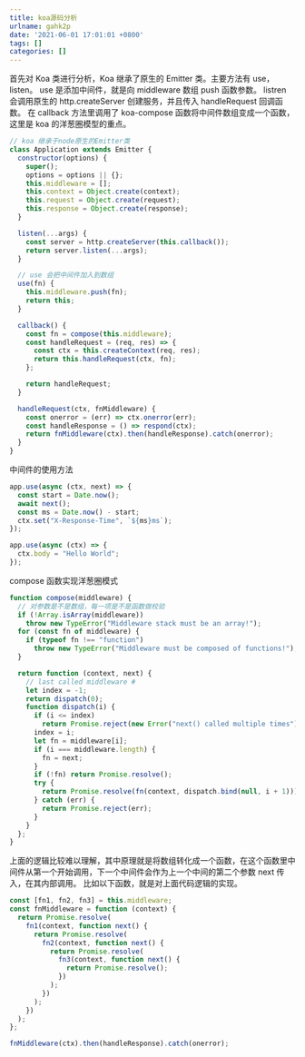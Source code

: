 ```yaml
---
title: koa源码分析
urlname: gahk2p
date: '2021-06-01 17:01:01 +0800'
tags: []
categories: []
---
```


首先对 Koa 类进行分析，Koa 继承了原生的 Emitter 类。主要方法有 use，listen。
use 是添加中间件，就是向 middleware 数组 push 函数参数。
listren 会调用原生的 http.createServer 创建服务，并且传入 handleRequest 回调函数。
在 callback 方法里调用了 koa-compose 函数将中间件数组变成一个函数，这里是 koa 的洋葱圈模型的重点。

```javascript
// koa 继承于node原生的Emitter类
class Application extends Emitter {
  constructor(options) {
    super();
    options = options || {};
    this.middleware = [];
    this.context = Object.create(context);
    this.request = Object.create(request);
    this.response = Object.create(response);
  }

  listen(...args) {
    const server = http.createServer(this.callback());
    return server.listen(...args);
  }

  // use 会把中间件加入到数组
  use(fn) {
    this.middleware.push(fn);
    return this;
  }

  callback() {
    const fn = compose(this.middleware);
    const handleRequest = (req, res) => {
      const ctx = this.createContext(req, res);
      return this.handleRequest(ctx, fn);
    };

    return handleRequest;
  }

  handleRequest(ctx, fnMiddleware) {
    const onerror = (err) => ctx.onerror(err);
    const handleResponse = () => respond(ctx);
    return fnMiddleware(ctx).then(handleResponse).catch(onerror);
  }
}
```

中间件的使用方法

```javascript
app.use(async (ctx, next) => {
  const start = Date.now();
  await next();
  const ms = Date.now() - start;
  ctx.set("X-Response-Time", `${ms}ms`);
});

app.use(async (ctx) => {
  ctx.body = "Hello World";
});
```

compose 函数实现洋葱圈模式

```javascript
function compose(middleware) {
  // 对参数是不是数组，每一项是不是函数做校验
  if (!Array.isArray(middleware))
    throw new TypeError("Middleware stack must be an array!");
  for (const fn of middleware) {
    if (typeof fn !== "function")
      throw new TypeError("Middleware must be composed of functions!");
  }

  return function (context, next) {
    // last called middleware #
    let index = -1;
    return dispatch(0);
    function dispatch(i) {
      if (i <= index)
        return Promise.reject(new Error("next() called multiple times"));
      index = i;
      let fn = middleware[i];
      if (i === middleware.length) {
        fn = next;
      }
      if (!fn) return Promise.resolve();
      try {
        return Promise.resolve(fn(context, dispatch.bind(null, i + 1)));
      } catch (err) {
        return Promise.reject(err);
      }
    }
  };
}
```

上面的逻辑比较难以理解，其中原理就是将数组转化成一个函数，在这个函数里中间件从第一个开始调用，下一个中间件会作为上一个中间的第二个参数 next 传入，在其内部调用。
比如以下函数，就是对上面代码逻辑的实现。

```javascript
const [fn1, fn2, fn3] = this.middleware;
const fnMiddleware = function (context) {
  return Promise.resolve(
    fn1(context, function next() {
      return Promise.resolve(
        fn2(context, function next() {
          return Promise.resolve(
            fn3(context, function next() {
              return Promise.resolve();
            })
          );
        })
      );
    })
  );
};

fnMiddleware(ctx).then(handleResponse).catch(onerror);
```
